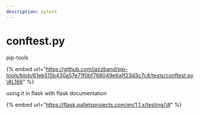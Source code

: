```yaml
---
description: pytest
---
```


# conftest.py

pip-tools

{% embed url="https://github.com/jazzband/pip-tools/blob/61eb515b430a57e71f0bf768049e6a1f23d3c7c8/tests/conftest.py\#L166" %}

using it in flask with flask documentation

{% embed url="https://flask.palletsprojects.com/en/1.1.x/testing/\#" %}



